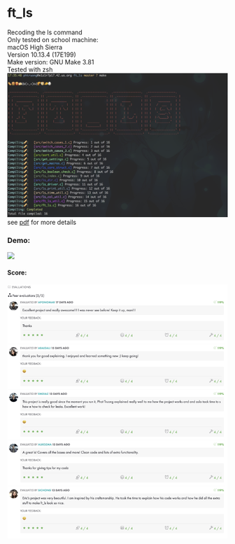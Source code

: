 # ft_ls
Recoding the ls command\
Only tested on school machine:\
macOS High Sierra\
Version 10.13.4 (17E199)\
Make version: GNU Make 3.81\
Tested with zsh
![](images/Make.png)
see [pdf](https://github.com/nkone/ft_ls/blob/master/ft_ls.en.pdf) for more details
### Demo:
![](images/ft_ls_demo.gif)

#### Score:
![](images/ls_score.png)
